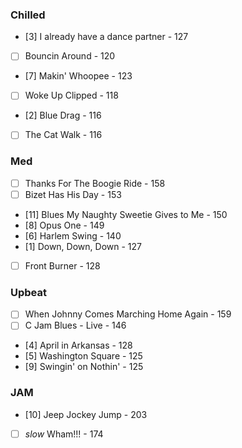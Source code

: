 ### Chilled
- [3] I already have a dance partner - 127
- [ ] Bouncin Around - 120 
- [7] Makin' Whoopee - 123
- [ ] Woke Up Clipped  - 118
- [2] Blue Drag - 116
- [ ] The Cat Walk - 116


### Med
- [ ] Thanks For The Boogie Ride - 158
- [ ] Bizet Has His Day - 153
- [11] Blues My Naughty Sweetie Gives to Me - 150
- [8] Opus One - 149 
- [6] Harlem Swing - 140
- [1] Down, Down, Down - 127
- [ ] Front Burner - 128



### Upbeat
- [ ] When Johnny Comes Marching Home Again - 159
- [ ] C Jam Blues - Live - 146
- [4] April in Arkansas - 128
- [5] Washington Square - 125
- [9] Swingin' on Nothin' - 125 

### JAM
- [10] Jeep Jockey Jump - 203
- [ ] *slow* Wham!!! - 174 
